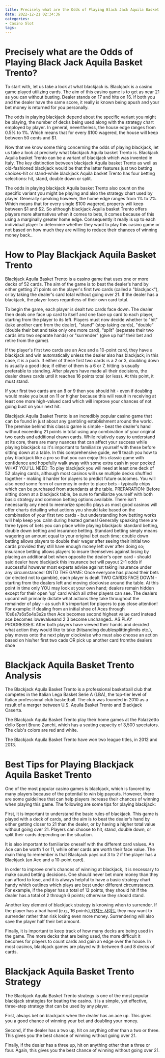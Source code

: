 ```yaml
---
title: Precisely what are the Odds of Playing Black Jack Aquila Basket Trento
date: 2022-12-21 02:34:36
categories:
- Casino Slot
tags:
---
```



#  Precisely what are the Odds of Playing Black Jack Aquila Basket Trento?

To start with, let us take a look at what blackjack is. Blackjack is a casino game played utilizing cards. The aim of this casino game is to get as near 21 as you can without busting. Dealer stands on 17 and hits on 16. If both you and the dealer have the same score, it really is known being apush and your bet money is returned for you personally.

The odds in playing blackjack depend about the specific variant you might be playing, the number of decks being used along with the strategy chart employed by player. In general, nevertheless, the house edge ranges from 0.5% to 1%. Which means that for every $100 wagered, the house will keep between 50 cents and $1.

Now that we know some thing concerning the odds of playing blackjack, let us take a look at precisely what blackjack Aquila basket Trento is. Blackjack Aquila basket Trento can be a variant of blackjack which was invented in Italy. The key distinction between blackjack Aquila basket Trento as well as old-fashioned blackjack would be that the latter features just two betting choices-hit or stand-while blackjack Aquila basket Trento has four betting selections: hit, stand, double down or split.

The odds in playing blackjack Aquila basket Trento also count on the specific variant you might be playing and also the strategy chart used by player. Generally speaking however, the home edge ranges from 1% to 2%. Which means that for every single $100 wagered, property will keep between $1 and $2. So although blackjack Aquila basket Trento offers players more alternatives when it comes to bets, it comes because of this using a marginally greater home edge. Consequently it really is up to each individual player to determine whether they want to play this casino game or not based on how much they are willing to reduce their chances of winning money back..

#  How to Play Blackjack Aquila Basket Trento

Blackjack Aquila Basket Trento is a casino game that uses one or more decks of 52 cards. The aim of the game is to beat the dealer's hand by either getting 21 points on the player's first two cards (called a "blackjack"), or by taking the dealer's card total without going over 21. If the dealer has a blackjack, the player loses regardless of their own card total.

To begin the game, each player is dealt two cards face down. The dealer then deals one face up card to itself and one face up card to each player, starting from the player to its left. Players must now decide whether to "hit" (take another card from the dealer), "stand" (stop taking cards), "double" (double their bet and take only one more card), "split" (separate their two cards into two separate hands) or "surrender" (give up half their bet and retire from the game).

If the player's first two cards are an Ace and a 10-point card, they have a blackjack and win automatically unless the dealer also has blackjack; in this case, it is a push. If either of these first two cards is a 2 or 3, doubling down is usually a good idea; if either of them is a 6 or 7, hitting is usually preferable to standing. After players have made all their decisions, the dealer draws cards until it reaches 16 points total (or less). At this point, it must stand.

If your first two cards are an 8 or 9 then you should hit - even if doubling would make you bust on 11 or higher because this will result in receiving at least one more high-valued card which will improve your chances of not going bust on your next hit.

 

  Blackjack Aquila Basket Trento is an incredibly popular casino game that can be found in just about any gambling establishment around the world. The premise behind this classic game is simple - beat the dealer's hand without exceeding 21 points in total using any combination of your original two cards and additional drawn cards. While relatively easy to understand at its core, there are many nuances that can affect your success while playing blackjack so it's important to familiarize yourself with these before sitting down at a table.  In this comprehensive guide, we'll teach you how to play blackjack like a pro so that you can enjoy this classic game with confidence and hopefully walk away with some extra cash in your pocket! 
 WHAT YOU'LL NEED:  To play blackjack you will need at least one deck of 52 playing cards, although most casinos will use multiple decks shuffled together - making it harder for players to predict future outcomes. You will also need some form of currency in order to place bets - typically chips which can be purchased from attendants at the table.  PREPARATION:  Before sitting down at a blackjack table, be sure to familiarize yourself with both basic strategy and common betting options available. There isn't necessarily any need to memorize specific plays as most good casinos will offer charts detailing what actions you should take based on the combination of your first two cards - but understanding how betting works will help keep you calm during heated games! Generally speaking there are three types of bets you can place while playing blackjack: standard betting, double down betting and insurance betting. Standard betting simply means wagering an amount equal to your original bet each time; double down betting allows players to double their wager after seeing their initial two cards provided they still have enough money left over after doing so; insurance betting allows players to insure themselves against losing by placing an additional bet when opposite the dealer's open card - should said dealer have blackjack this insurance bet will payout 2-1 odds if successful however most experts advise against taking insurance under any circumstances!  ONTO THE GAME:  Once everyone has placed their bets (or elected not to gamble), each player is dealt TWO CARDS FACE DOWN - starting from the dealers left and moving clockwise around the table. At this point in time only YOU may look at your own hand; dealers remain hidden except for their open 'up' card which all other players can see. The dealers upcard will primarily dictate what actions they take throughout the remainder of play - as such it's important for players to pay close attention! For example: if dealing from an initial shoe of Aces through 10s8s7s6s5s4s3s2s then Ace becomes second highest value card instead ace becomes lowevalueand 2 3 become unchanged.. AS PLAY PROGRESSES:  After both players have viewed their hands and decided what action they would like to take (hitsanding doublesplittinglimits etc.), play moves onto the next player clockwise who must also choose an action based on his/her first two cads OR pick up another card fromthe dealers shoe

#  Blackjack Aquila Basket Trento Analysis

The Blackjack Aquila Basket Trento is a professional basketball club that competes in the Italian Lega Basket Serie A (LBA), the top-tier level of Italian professional club basketball. The club was founded in 2010 as a result of a merger between U.S. Aquila Basket Trento and Blackjack Caserta.

The Blackjack Aquila Basket Trento play their home games at the Palazzetto dello Sport Bruno Zanchi, which has a seating capacity of 3,500 spectators. The club's colors are red and white.

The Blackjack Aquila Basket Trento have won two league titles, in 2012 and 2013.

#  Best Tips for Playing Blackjack Aquila Basket Trento 

One of the most popular casino games is blackjack, which is favored by many players because of the potential to win big payouts. However, there are some guidelines that can help players increase their chances of winning when playing this game. The following are some tips for playing blackjack:

First, it is important to understand the basic rules of blackjack. This game is played with a deck of cards, and the aim is to beat the dealer's hand by either getting closer to 21 than the dealer, or by having a higher total value without going over 21. Players can choose to hit, stand, double down, or split their cards depending on the situation.

It is also important to familiarize oneself with the different card values. An Ace can be worth 1 or 11, while other cards are worth their face value. The main thing to remember is that Blackjack pays out 3 to 2 if the player has a Blackjack (an Ace and a 10-point card).

In order to improve one's chances of winning at blackjack, it is necessary to make sound betting decisions. One should never bet more money than they can afford to lose, and it is always helpful to have a basic strategy chart handy which outlines which plays are best under different circumstances. For example, if the player has a total of 12 points, they should hit if the dealer has a total of 2 through 6 points; otherwise they should stand.

Another key element of blackjack strategy is knowing when to surrender. If the player has a bad hand (e.g., 16 points),[카지노 사이트](https://choegocasino.com/) they may want to surrender rather than risk losing even more money. Surrendering will also save the player half their bet amount.

Finally, it is important to keep track of how many decks are being used in the game. The more decks that are being used, the more difficult it becomes for players to count cards and gain an edge over the house. In most casinos, blackjack games are played with between 6 and 8 decks of cards.

#  Blackjack Aquila Basket Trento Strategy

The Blackjack Aquila Basket Trento strategy is one of the most popular blackjack strategies for beating the casino. It is a simple, yet effective, three-step strategy that can be used by any player.

First, always bet on blackjack when the dealer has an ace up. This gives you a good chance of winning your bet and doubling your money.

Second, if the dealer has a two up, hit on anything other than a two or three. This gives you the best chance of winning without going over 21.

Finally, if the dealer has a three up, hit on anything other than a three or four. Again, this gives you the best chance of winning without going over 21.